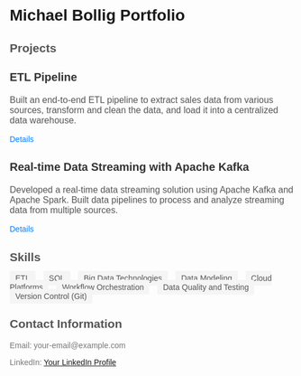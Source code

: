 <!DOCTYPE html>
<html>
<head>
  <title>Michael Bollig Portfolio</title>
  <style>
    body {
      font-family: Arial, sans-serif;
      margin: 20px;
    }

    h1 {
      color: #333;
      text-align: center;
    }

    h2 {
      color: #555;
    }

    p {
      color: #777;
    }

    .project {
      margin-bottom: 30px;
    }

    .project-title {
      font-size: 20px;
      color: #333;
    }

    .project-description {
      font-size: 16px;
      color: #555;
    }

    .project-link {
      color: #007bff;
      text-decoration: none;
    }

    .project-link:hover {
      text-decoration: underline;
    }

    .skill {
      margin-right: 10px;
      margin-bottom: 10px;
      padding: 5px 10px;
      background-color: #f5f5f5;
      color: #555;
      border-radius: 3px;
    }
  </style>
</head>
<body>
  <h1>Michael Bollig Portfolio</h1>

  <h2>Projects</h2>

  <div class="project">
    <h3 class="project-title">ETL Pipeline</h3>
    <p class="project-description">Built an end-to-end ETL pipeline to extract sales data from various sources, transform and clean the data, and load it into a centralized data warehouse.</p>
    <a class="project-link" href="project1.html">Details</a>
  </div>

  <div class="project">
    <h3 class="project-title">Real-time Data Streaming with Apache Kafka</h3>
    <p class="project-description">Developed a real-time data streaming solution using Apache Kafka and Apache Spark. Built data pipelines to process and analyze streaming data from multiple sources.</p>
    <a class="project-link" href="project2.html">Details</a>
  </div>

  <h2>Skills</h2>

  <p>
    <span class="skill">ETL</span>
    <span class="skill">SQL</span>
    <span class="skill">Big Data Technologies</span>
    <span class="skill">Data Modeling</span>
    <span class="skill">Cloud Platforms</span>
    <span class="skill">Workflow Orchestration</span>
    <span class="skill">Data Quality and Testing</span>
    <span class="skill">Version Control (Git)</span>
  </p>

  <h2>Contact Information</h2>

  <p>Email: your-email@example.com</p>
  <p>LinkedIn: <a href="https://www.linkedin.com/in/your-profile">Your LinkedIn Profile</a></p>
</body>
</html>
